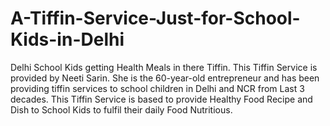 # A-Tiffin-Service-Just-for-School-Kids-in-Delhi
Delhi School Kids getting Health Meals in there Tiffin. This Tiffin Service is provided by Neeti Sarin. She is the 60-year-old entrepreneur and has been providing tiffin services to school children in Delhi and NCR from Last 3 decades. This Tiffin Service is based to provide Healthy Food Recipe and Dish to School Kids to fulfil their daily Food Nutritious.
